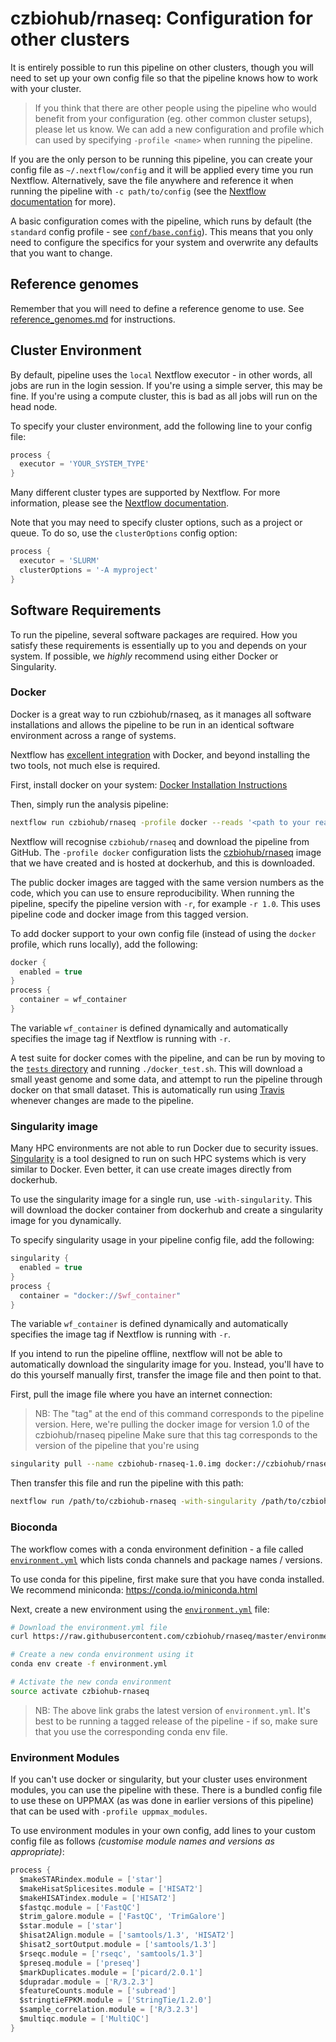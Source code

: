 # czbiohub/rnaseq: Configuration for other clusters

It is entirely possible to run this pipeline on other clusters, though you will need to set up your own config file so that the pipeline knows how to work with your cluster.

> If you think that there are other people using the pipeline who would benefit from your configuration (eg. other common cluster setups), please let us know. We can add a new configuration and profile which can used by specifying `-profile <name>` when running the pipeline.

If you are the only person to be running this pipeline, you can create your config file as `~/.nextflow/config` and it will be applied every time you run Nextflow. Alternatively, save the file anywhere and reference it when running the pipeline with `-c path/to/config` (see the [Nextflow documentation](https://www.nextflow.io/docs/latest/config.html) for more).

A basic configuration comes with the pipeline, which runs by default (the `standard` config profile - see [`conf/base.config`](../conf/base.config)). This means that you only need to configure the specifics for your system and overwrite any defaults that you want to change.

## Reference genomes
Remember that you will need to define a reference genome to use. See [reference_genomes.md](reference_genomes.md) for instructions.

## Cluster Environment
By default, pipeline uses the `local` Nextflow executor - in other words, all jobs are run in the login session. If you're using a simple server, this may be fine. If you're using a compute cluster, this is bad as all jobs will run on the head node.

To specify your cluster environment, add the following line to your config file:

```groovy
process {
  executor = 'YOUR_SYSTEM_TYPE'
}
```

Many different cluster types are supported by Nextflow. For more information, please see the [Nextflow documentation](https://www.nextflow.io/docs/latest/executor.html).

Note that you may need to specify cluster options, such as a project or queue. To do so, use the `clusterOptions` config option:

```groovy
process {
  executor = 'SLURM'
  clusterOptions = '-A myproject'
}
```


## Software Requirements
To run the pipeline, several software packages are required. How you satisfy these requirements is essentially up to you and depends on your system. If possible, we _highly_ recommend using either Docker or Singularity.

### Docker
Docker is a great way to run czbiohub/rnaseq, as it manages all software installations and allows the pipeline to be run in an identical software environment across a range of systems.

Nextflow has [excellent integration](https://www.nextflow.io/docs/latest/docker.html) with Docker, and beyond installing the two tools, not much else is required.

First, install docker on your system: [Docker Installation Instructions](https://docs.docker.com/engine/installation/)

Then, simply run the analysis pipeline:
```bash
nextflow run czbiohub/rnaseq -profile docker --reads '<path to your reads>' --fasta '<path to fasta ref>' --gtf '<path to gtf>'
```

Nextflow will recognise `czbiohub/rnaseq` and download the pipeline from GitHub. The `-profile docker` configuration lists the [czbiohub/rnaseq](https://hub.docker.com/r/czbiohub/rnaseq/) image that we have created and is hosted at dockerhub, and this is downloaded.

The public docker images are tagged with the same version numbers as the code, which you can use to ensure reproducibility. When running the pipeline, specify the pipeline version with `-r`, for example `-r 1.0`. This uses pipeline code and docker image from this tagged version.

To add docker support to your own config file (instead of using the `docker` profile, which runs locally), add the following:

```groovy
docker {
  enabled = true
}
process {
  container = wf_container
}
```

The variable `wf_container` is defined dynamically and automatically specifies the image tag if Nextflow is running with `-r`.

A test suite for docker comes with the pipeline, and can be run by moving to the [`tests` directory](https://github.com/czbiohub/rnaseq/tree/master/tests) and running `./docker_test.sh`. This will download a small yeast genome and some data, and attempt to run the pipeline through docker on that small dataset. This is automatically run using [Travis](https://travis-ci.org/czbiohub/rnaseq/) whenever changes are made to the pipeline.

### Singularity image
Many HPC environments are not able to run Docker due to security issues. [Singularity](http://singularity.lbl.gov/) is a tool designed to run on such HPC systems which is very similar to Docker. Even better, it can use create images directly from dockerhub.

To use the singularity image for a single run, use `-with-singularity`. This will download the docker container from dockerhub and create a singularity image for you dynamically.

To specify singularity usage in your pipeline config file, add the following:

```groovy
singularity {
  enabled = true
}
process {
  container = "docker://$wf_container"
}
```

The variable `wf_container` is defined dynamically and automatically specifies the image tag if Nextflow is running with `-r`.

If you intend to run the pipeline offline, nextflow will not be able to automatically download the singularity image for you. Instead, you'll have to do this yourself manually first, transfer the image file and then point to that.

First, pull the image file where you have an internet connection:

> NB: The "tag" at the end of this command corresponds to the pipeline version.
> Here, we're pulling the docker image for version 1.0 of the czbiohub/rnaseq pipeline
> Make sure that this tag corresponds to the version of the pipeline that you're using

```bash
singularity pull --name czbiohub-rnaseq-1.0.img docker://czbiohub/rnaseq:1.0
```

Then transfer this file and run the pipeline with this path:

```bash
nextflow run /path/to/czbiohub-rnaseq -with-singularity /path/to/czbiohub-rnaseq-1.0.img
```

### Bioconda
The workflow comes with a conda environment definition - a file called
[`environment.yml`](../environment.yml) which lists conda channels and package names / versions.

To use conda for this pipeline, first make sure that you have conda installed. We recommend miniconda:
https://conda.io/miniconda.html

Next, create a new environment using the [`environment.yml`](../environment.yml) file:

```bash
# Download the environment.yml file
curl https://raw.githubusercontent.com/czbiohub/rnaseq/master/environment.yml -o environment.yml

# Create a new conda environment using it
conda env create -f environment.yml

# Activate the new conda environment
source activate czbiohub-rnaseq
```

> NB: The above link grabs the latest version of `environment.yml`. It's best to be running
> a tagged release of the pipeline - if so, make sure that you use the corresponding conda env file.


### Environment Modules
If you can't use docker or singularity, but your cluster uses environment modules, you can use the pipeline with these. There is a bundled config file to use these on UPPMAX (as was done in earlier versions of this pipeline) that can be used with `-profile uppmax_modules`.

To use environment modules in your own config, add lines to your custom config file as follows _(customise module names and versions as appropriate)_:

```groovy
process {
  $makeSTARindex.module = ['star']
  $makeHisatSplicesites.module = ['HISAT2']
  $makeHISATindex.module = ['HISAT2']
  $fastqc.module = ['FastQC']
  $trim_galore.module = ['FastQC', 'TrimGalore']
  $star.module = ['star']
  $hisat2Align.module = ['samtools/1.3', 'HISAT2']
  $hisat2_sortOutput.module = ['samtools/1.3']
  $rseqc.module = ['rseqc', 'samtools/1.3']
  $preseq.module = ['preseq']
  $markDuplicates.module = ['picard/2.0.1']
  $dupradar.module = ['R/3.2.3']
  $featureCounts.module = ['subread']
  $stringtieFPKM.module = ['StringTie/1.2.0']
  $sample_correlation.module = ['R/3.2.3']
  $multiqc.module = ['MultiQC']
}
```
